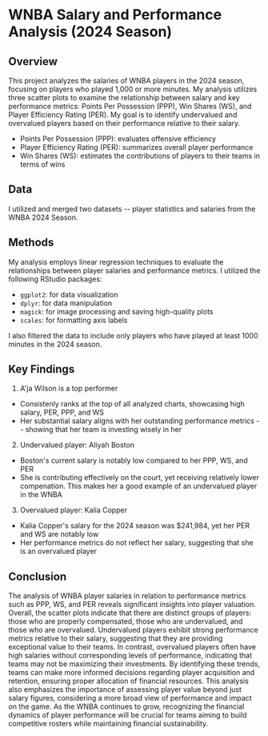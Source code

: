 # WNBA Salary and Performance Analysis (2024 Season) 

## Overview

This project analyzes the salaries of WNBA players in the 2024 season, focusing on players who played 1,000 or more minutes. 
My analysis utilizes three scatter plots to examine the relationship between salary and key performance metrics: Points Per Possession (PPP), Win Shares (WS), and Player Efficiency Rating (PER). My goal is to identify undervalued and overvalued players based on their performance relative to their salary.

- Points Per Possession (PPP): evaluates offensive efficiency
- Player Efficiency Rating (PER): summarizes overall player performance
- Win Shares (WS): estimates the contributions of players to their teams in terms of wins

## Data

I utilized and merged two datasets -- player statistics and salaries from the WNBA 2024 Season. 

## Methods

My analysis employs linear regression techniques to evaluate the relationships between player salaries and performance metrics. I utilized the following RStudio packages:
- `ggplot2`: for data visualization
- `dplyr`: for data manipulation
- `magick`: for image processing and saving high-quality plots
- `scales`: for formatting axis labels

I also filtered the data to include only players who have played at least 1000 minutes in the 2024 season.

## Key Findings 

1. A'ja Wilson is a top performer
- Consistenly ranks at the top of all analyzed charts, showcasing high salary, PER, PPP, and WS
- Her substantial salary aligns with her outstanding performance metrics -- showing that her team is investing wisely in her

2. Undervalued player: Aliyah Boston
- Boston's current salary is notably low compared to her PPP, WS, and PER
- She is contributing effectively on the court, yet receiving relatively lower compenation. This makes her a good example of an undervalued player in the WNBA

3. Overvalued player: Kalia Copper
- Kalia Copper's salary for the 2024 season was $241,984, yet her PER and WS are notably low
- Her performance metrics do not reflect her salary, suggesting that she is an overvalued player 


## Conclusion
The analysis of WNBA player salaries in relation to performance metrics such as PPP, WS, and PER reveals significant insights into player valuation. Overall, the scatter plots indicate that there are distinct groups of players: those who are properly compensated, those who are undervalued, and those who are overvalued. 
Undervalued players exhibit strong performance metrics relative to their salary, suggesting that they are providing exceptional value to their teams. 
In contrast, overvalued players often have high salaries without corresponding levels of performance, indicating that teams may not be maximizing their investments. 
By identifying these trends, teams can make more informed decisions regarding player acquisition and retention, ensuring proper allocation of financial resources. This analysis also emphasizes the importance of assessing player value beyond just salary figures, considering a more broad view of performance and impact on the game.
As the WNBA continues to grow, recognizing the financial dynamics of player performance will be crucial for teams aiming to build competitive rosters while maintaining financial sustainability. 

